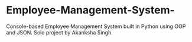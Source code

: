 # Employee-Management-System-
Console-based Employee Management System built in Python using OOP and JSON. Solo project by Akanksha Singh.
